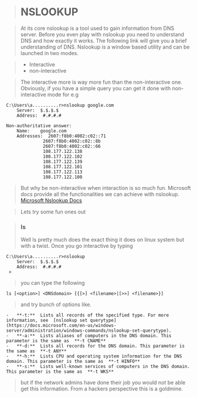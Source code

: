 

># NSLOOKUP

>At its core nslookup is a tool used to gain information from DNS server.
>Before you even play with nslookup you need to understand DNS and how exactly it works. The following link will give you a brief understanding of DNS.
>Nslookup is a window based utility and can be launched in two modes.

> - Interactive 
> - non-interactive

> The interactive more is way more fun than the non-interactive one. Obviously, if you have a simple query you can get it done with non-interactive mode for e.g

    C:\Users\a..........r>nslookup google.com
        Server:  $.$.$.$
        Address:  #.#.#.#
        
    Non-authoritative answer:
        Name:    google.com
        Addresses:  2607:f8b0:4002:c02::71
                  2607:f8b0:4002:c02::8b
                  2607:f8b0:4002:c02::66
                  108.177.122.138
                  108.177.122.102
                  108.177.122.139
                  108.177.122.101
                  108.177.122.113
                  108.177.122.100

> But why be non-interactive when interaction is so much fun.
>Microsoft docs provide all the functionalities we can achieve with nslookup.
>[Microsoft Nslookup Docs](https://docs.microsoft.com/en-us/windows-server/administration/windows-commands/nslookup)
 
 >Lets try some fun ones out
 
 >### ls 
 >Well ls pretty much does the exact thing it does on linux system but with a twist.
 >Once you go interactive by typing
 

    C:\Users\a..........r>nslookup 
        Server:  $.$.$.$
        Address:  #.#.#.#
     >
>you can type the following

    ls [<option>] <DNSdomain> [{[>] <filename>|[>>] <filename>}]
>and try bunch of options like.

    -   **-t:**  Lists all records of the specified type. For more information, see  [nslookup set querytype](https://docs.microsoft.com/en-us/windows-server/administration/windows-commands/nslookup-set-querytype).
    -   **-a:**  Lists aliases of computers in the DNS domain. This parameter is the same as  **-t CNAME**
    -   **-d:**  Lists all records for the DNS domain. This parameter is the same as  **-t ANY**
    -   **-h:**  Lists CPU and operating system information for the DNS domain. This parameter is the same as  **-t HINFO**
    -   **-s:**  Lists well-known services of computers in the DNS domain. This parameter is the same as  **-t WKS**
>but if the network admins have done their job you would not be able get this information. From a hackers perspective this is a goldmine.
>
<!--stackedit_data:
eyJoaXN0b3J5IjpbLTg1MzE2NDU1MSwtMTA3MDMwOTc3OSwtMT
A2NDAzMTg1MV19
-->